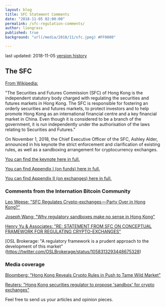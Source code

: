 ```yaml
---
layout: blog
title: SFC Statement Comments
date: "2018-11-05 02:00:00"
permalink: /sfc-regulation-comments/
author: liongrass
published: true
background: "url(/media/2018/11/sfc.jpeg) #FF0000"

---
```


last updated: 2018-11-05 [version history](https://github.com/bitcoinhk/bitcoinhk.github.io/commits/master/_posts/2018-11-05-sfc-comments.md)

## The SFC

[From Wikipedia:](https://en.wikipedia.org/wiki/Securities_and_Futures_Commission)

"The Securities and Futures Commission (SFC) of Hong Kong is the independent statutory body charged with regulating the securities and futures markets in Hong Kong. The SFC is responsible for fostering an orderly securities and futures markets, to protect investors and to help promote Hong Kong as an international financial centre and a key financial market in China. Even though it is considered to be a branch of the government, it is run independently under the authorisation of the laws relating to Securities and Futures."

On November 1, 2018, the Chief Executive Officer of the SFC, Ashley Alder, announced in his keynote the strict enforcement and clarification of existing rules, as well as a sandboxing arrangement for cryptocurrency exchanges.

[You can find the keynote here in full.](https://www.sfc.hk/web/EN/files/ER/PDF/Speeches/Ashley%20HK%20FinTech%20Week.pdf)

[You can find Appendix I (on funds) here in full.](https://www.sfc.hk/web/EN/files/ER/PDF/App%201%20-%20Reg%20standards%20for%20VA%20portfolio%20mgrs_eng.pdf)

[You can find Appendix II (on exchanges) here in full.](https://www.sfc.hk/web/EN/files/ER/PDF/App%202_%20Conceptual%20framework%20for%20VA%20trading%20platform_eng.pdf)

### Comments from the Internation Bitcoin Community

[Leo Weese: "SFC Regulates Crypto-exchanges — Party Over in Hong Kong?"](https://blog.bitcoin.org.hk/sfc-regulates-crypto-exchanges-party-over-in-hong-kong-bc081100863a)

[Joseph Wang: "Why regulatory sandboxes make no sense in Hong Kong"](https://bitquant.wordpress.com/2018/11/02/why-regulatory-sandboxes-make-no-sense-in-hong-kong/)

[Henry Yu & Associates: "RE: STATEMENT FROM SFC ON CONCEPTUAL FRAMEWORK FOR REGULATING CRYPTO-EXCHANGES"](/media/2018/11/181106K_HYU_News_re_SFC_Conceptual.pdf)

[OSL Brokerage: "A regulatory framework is a prudent approach to the development of this market"(https://twitter.com/OSLBrokerage/status/1058313293448675328)

### Media coverage

[Bloomberg: "Hong Kong Reveals Crypto Rules in Push to Tame Wild Market"](https://www.bloomberg.com/news/articles/2018-11-01/hong-kong-reveals-crypto-rules-joining-push-to-tame-wild-market)

[Reuters: "Hong Kong securities regulator to propose 'sandbox' for crypto exchanges"](https://www.reuters.com/article/us-hongkong-regulator-crypto/hong-kong-securities-regulator-to-propose-sandbox-for-crypto-exchanges-idUSKCN1N63DU)


Feel free to send us your articles and opinion pieces.


